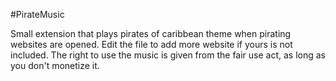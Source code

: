 #PirateMusic

Small extension that plays pirates of caribbean theme
when pirating websites are opened. Edit the file to add more website
if yours is not included. 
The right to use the music is given from the fair use act, as long as you don't monetize it.

